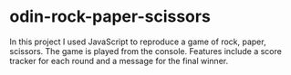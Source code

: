 # odin-rock-paper-scissors

In this project I used JavaScript to reproduce a game of rock, paper, scissors. The game is played from the console. Features include a score tracker for each round and a message for the final winner.

